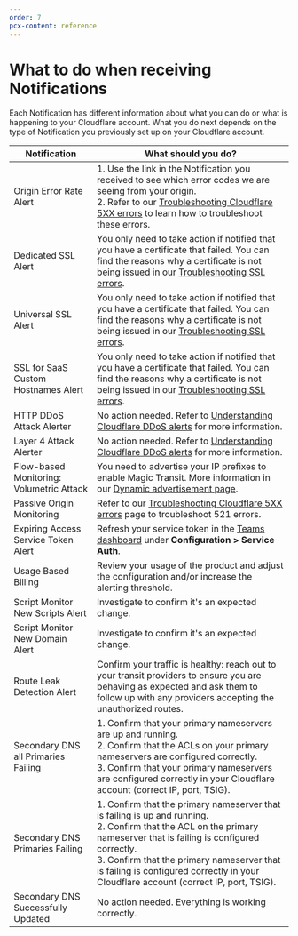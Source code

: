 ```yaml
---
order: 7
pcx-content: reference
---
```


# What to do when receiving Notifications

Each Notification has different information about what you can do or what is happening to your Cloudflare account. What you do next depends on the type of Notification you previously set up on your Cloudflare account. 

<TableWrap>

Notification | What should you do?
-------------|--------------------
Origin Error Rate Alert | 1. Use the link in the Notification you received to see which error codes we are seeing from your origin. <br/> 2. Refer to our [Troubleshooting Cloudflare 5XX errors](https://support.cloudflare.com/hc/en-us/articles/115003011431-Troubleshooting-Cloudflare-5XX-errors) to learn how to troubleshoot these errors.
Dedicated SSL Alert | You only need to take action if notified that you have a certificate that failed. You can find the reasons why a certificate is not being issued in our [Troubleshooting SSL errors](https://support.cloudflare.com/hc/en-us/articles/200170566-Troubleshooting-SSL-errors#h_c1a6e78e-150d-4db6-89ab-eec7cb1ab03f).
Universal SSL Alert | You only need to take action if notified that you have a certificate that failed. You can find the reasons why a certificate is not being issued in our [Troubleshooting SSL errors](https://support.cloudflare.com/hc/en-us/articles/200170566-Troubleshooting-SSL-errors#h_c1a6e78e-150d-4db6-89ab-eec7cb1ab03f).
SSL for SaaS Custom Hostnames Alert | You only need to take action if notified that you have a certificate that failed. You can find the reasons why a certificate is not being issued in our [Troubleshooting SSL errors](https://support.cloudflare.com/hc/en-us/articles/200170566-Troubleshooting-SSL-errors#h_c1a6e78e-150d-4db6-89ab-eec7cb1ab03f).
HTTP DDoS Attack Alerter | No action needed. Refer to [Understanding Cloudflare DDoS alerts](https://support.cloudflare.com/hc/en-us/articles/360053216191-Understanding-Cloudflare-DDoS-alerts) for more information.
Layer 4 Attack Alerter | No action needed. Refer to [Understanding Cloudflare DDoS alerts](https://support.cloudflare.com/hc/en-us/articles/360053216191-Understanding-Cloudflare-DDoS-alerts) for more information.
Flow-based Monitoring: Volumetric Attack | You need to advertise your IP prefixes to enable Magic Transit. More information in our [Dynamic advertisement page](https://developers.cloudflare.com/byoip/dynamic-advertisement).
Passive Origin Monitoring | Refer to our [Troubleshooting Cloudflare 5XX errors](https://support.cloudflare.com/hc/en-us/articles/115003011431-Troubleshooting-Cloudflare-5XX-errors) page to troubleshoot 521 errors.
Expiring Access Service Token Alert | Refresh your service token in the [Teams dashboard](https://dash.teams.cloudflare.com/) under **Configuration > Service Auth**.
Usage Based Billing | Review your usage of the product and adjust the configuration and/or increase the alerting threshold.
Script Monitor New Scripts Alert | Investigate to confirm it's an expected change.
Script Monitor New Domain Alert | Investigate to confirm it's an expected change.
Route Leak Detection Alert | Confirm your traffic is healthy: reach out to your transit providers to ensure you are behaving as expected and ask them to follow up with any providers accepting the unauthorized routes.
Secondary DNS all Primaries Failing | 1. Confirm that your primary nameservers are up and running. <br/> 2. Confirm that the ACLs on your primary nameservers are configured correctly. <br/> 3. Confirm that your primary nameservers are configured correctly in your Cloudflare account (correct IP, port, TSIG).
Secondary DNS Primaries Failing | 1. Confirm that the primary nameserver that is failing is up and running. <br/> 2. Confirm that the ACL on the primary nameserver that is failing is configured correctly. <br/> 3. Confirm that the primary nameserver that is failing is configured correctly in your Cloudflare account (correct IP, port, TSIG).
Secondary DNS Successfully Updated | No action needed. Everything is working correctly.

</TableWrap>